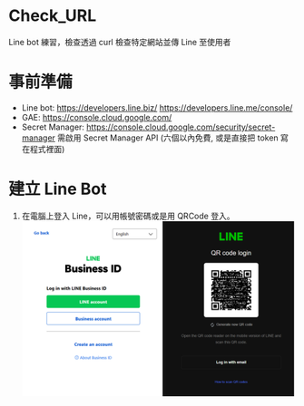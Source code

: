 # Check_URL
Line bot 練習，檢查透過 curl 檢查特定網站並傳 Line 至使用者

事前準備
===

- Line bot: https://developers.line.biz/ https://developers.line.me/console/
- GAE: https://console.cloud.google.com/
- Secret Manager: https://console.cloud.google.com/security/secret-manager 需啟用 Secret Manager API (六個以內免費, 或是直接把 token 寫在程式裡面)

建立 Line Bot
==
1. 在電腦上登入 Line，可以用帳號密碼或是用 QRCode 登入。
[![登入 Line](https://github.com/wjtvbm/Check_URL/blob/main/Pictures/Line_bot_Line_login.png)](https://github.com/wjtvbm/Check_URL/blob/main/Pictures/Line_bot_Line_login.png)
